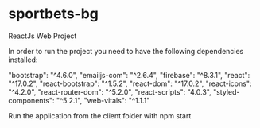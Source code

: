 # sportbets-bg
ReactJs Web Project

In order to run the project you need to have the following dependencies installed:

"bootstrap": "^4.6.0",
"emailjs-com": "^2.6.4",
"firebase": "^8.3.1",
"react": "^17.0.2",
"react-bootstrap": "^1.5.2",
"react-dom": "^17.0.2",
"react-icons": "^4.2.0",
"react-router-dom": "^5.2.0",
"react-scripts": "4.0.3",
"styled-components": "^5.2.1",
"web-vitals": "^1.1.1"

Run the application from the client folder with npm start
